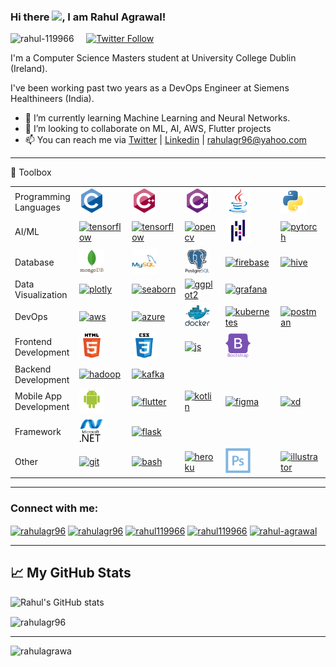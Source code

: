 ### Hi there <img src="https://raw.githubusercontent.com/MartinHeinz/MartinHeinz/master/wave.gif" width="30px">, I am Rahul Agrawal!

<img src="https://komarev.com/ghpvc/?username=rahul-119966&label=Profile%20views&color=0e75b6&style=flat" alt="rahul-119966" />&nbsp;&nbsp;&nbsp;&nbsp;&nbsp;<a href="https://twitter.com/rahul_agrwl96">![Twitter Follow](https://img.shields.io/twitter/follow/rahulagr96?style=social)</a>

I'm a Computer Science Masters student at University College Dublin (Ireland).

I've been working past two years as a DevOps Engineer at Siemens Healthineers (India).
- 🌱 I’m currently learning Machine Learning and Neural Networks.
- 💞️ I’m looking to collaborate on ML, AI, AWS, Flutter projects
- 📫 You can reach me via [Twitter](https://twitter.com/rahulagr96) | [Linkedin](https://www.linkedin.com/in/rahulagr96/) | [rahulagr96@yahoo.com](mailto:rahulagr96@yahoo.com)

---

🧰 Toolbox
<div>
<table>
    <tr>
        <td>
            Programming Languages
        </td>
        <td><a href="https://www.cprogramming.com/" target="_blank" rel="noreferrer"> <img
                    src="https://raw.githubusercontent.com/devicons/devicon/master/icons/c/c-original.svg" alt="c"
                    width="40" height="40" /> </a></td>
        <td><a href="https://www.w3schools.com/cpp/" target="_blank" rel="noreferrer"> <img
                    src="https://raw.githubusercontent.com/devicons/devicon/master/icons/cplusplus/cplusplus-original.svg"
                    alt="cplusplus" width="40" height="40" /> </a></td>
        <td><a href="https://www.w3schools.com/cs/" target="_blank" rel="noreferrer"> <img
                    src="https://raw.githubusercontent.com/devicons/devicon/master/icons/csharp/csharp-original.svg"
                    alt="csharp" width="40" height="40" /> </a></td>
        <td><a href="https://www.java.com" target="_blank" rel="noreferrer"> <img
                    src="https://raw.githubusercontent.com/devicons/devicon/master/icons/java/java-original.svg"
                    alt="java" width="40" height="40" /> </a></td>
        <td><a href="https://www.python.org" target="_blank" rel="noreferrer"> <img
                    src="https://raw.githubusercontent.com/devicons/devicon/master/icons/python/python-original.svg"
                    alt="python" width="40" height="40" /> </a></td>
        <td><a href="https://www.scala-lang.org" target="_blank" rel="noreferrer"> <img
                    src="https://raw.githubusercontent.com/devicons/devicon/master/icons/scala/scala-original.svg"
                    alt="scala" width="40" height="40" /> </a></td>
    </tr>
   <tr>
        <td>
            AI/ML
        </td>
        <td><a href="https://www.tensorflow.org" target="_blank" rel="noreferrer"> <img
                    src="https://www.vectorlogo.zone/logos/tensorflow/tensorflow-icon.svg" alt="tensorflow" width="40"
                    height="40" /> </a></td>
       <td><a href="https://julialang.org/" target="_blank" rel="noreferrer"> <img
                    src="https://brandeps.com/logo-download/J/Julia-logo-vector-01.svg" alt="tensorflow" width="40"
                    height="40" /> </a></td>
        <td><a href="https://opencv.org/" target="_blank" rel="noreferrer"> <img
                    src="https://www.vectorlogo.zone/logos/opencv/opencv-icon.svg" alt="opencv" width="40"
                    height="40" /> </a></td>
        <td><a href="https://pandas.pydata.org/" target="_blank" rel="noreferrer"> <img
                    src="https://raw.githubusercontent.com/devicons/devicon/2ae2a900d2f041da66e950e4d48052658d850630/icons/pandas/pandas-original.svg"
                    alt="pandas" width="40" height="40" /> </a></td>
        <td><a href="https://pytorch.org/" target="_blank" rel="noreferrer"> <img
                    src="https://www.vectorlogo.zone/logos/pytorch/pytorch-icon.svg" alt="pytorch" width="40"
                    height="40" /> </a></td>
        <td><a href="https://scikit-learn.org/" target="_blank" rel="noreferrer"> <img
                    src="https://upload.wikimedia.org/wikipedia/commons/0/05/Scikit_learn_logo_small.svg"
                    alt="scikit_learn" width="40" height="40" /> </a></td>
    </tr>
    <tr>
        <td>
            Database
        </td>
        <td><a href="https://www.mongodb.com/" target="_blank" rel="noreferrer"> <img
                    src="https://raw.githubusercontent.com/devicons/devicon/master/icons/mongodb/mongodb-original-wordmark.svg"
                    alt="mongodb" width="40" height="40" /> </a></td>
        <td><a href="https://www.mysql.com/" target="_blank" rel="noreferrer"> <img
                    src="https://raw.githubusercontent.com/devicons/devicon/master/icons/mysql/mysql-original-wordmark.svg"
                    alt="mysql" width="40" height="40" /> </a></td>
        <td><a href="https://www.postgresql.org" target="_blank" rel="noreferrer"> <img
                    src="https://raw.githubusercontent.com/devicons/devicon/master/icons/postgresql/postgresql-original-wordmark.svg"
                    alt="postgresql" width="40" height="40" /> </a></td>
        <td><a href="https://firebase.google.com/" target="_blank" rel="noreferrer"> <img
                    src="https://www.vectorlogo.zone/logos/firebase/firebase-icon.svg" alt="firebase" width="40"
                    height="40" /> </a></td>
        <td><a href="https://hive.apache.org/" target="_blank" rel="noreferrer"> <img
                    src="https://www.vectorlogo.zone/logos/apache_hive/apache_hive-icon.svg" alt="hive" width="40"
                    height="40" /> </a></td>
        <td><a href="https://www.oracle.com/" target="_blank" rel="noreferrer"> <img
                    src="https://raw.githubusercontent.com/devicons/devicon/master/icons/oracle/oracle-original.svg"
                    alt="oracle" width="40" height="40" /> </a></td>
    </tr>
    <tr>
        <td>
            Data Visualization
        </td>
       <td><a href="https://plotly.com/" target="_blank" rel="noreferrer"> <img
                        src="https://www.vectorlogo.zone/logos/plot_ly/plot_ly-icon.svg" alt="plotly" width="40" height="40" />
                </a></td>
      <td><a href="https://seaborn.pydata.org/" target="_blank" rel="noreferrer"> <img
                    src="https://seaborn.pydata.org/_images/logo-mark-lightbg.svg" alt="seaborn" width="40"
                    height="40" /> </a></td>
      <td><a href="https://ggplot2.tidyverse.org/reference/ggplot.html" target="_blank" rel="noreferrer"> <img
                        src="https://ggplot2.tidyverse.org/logo.png" alt="ggplot2" width="40" height="40" />
                </a></td>
       <td><a href="https://grafana.com" target="_blank" rel="noreferrer"> <img
                    src="https://www.vectorlogo.zone/logos/grafana/grafana-icon.svg" alt="grafana" width="40"
                    height="40" /> </a></td>
    </tr>
    <tr>
        <td>
            DevOps
        </td>
        <td><a href="https://aws.amazon.com" target="_blank" rel="noreferrer"> <img
                    src="https://images.ctfassets.net/lpjm8d10rkpy/6GIrtBy1QABNIFNcnyKxo1/8e651d482fe0e350280991535b171582/aws.svg"
                    alt="aws" width="40" height="40" /> </a></td>
        <td><a href="https://azure.microsoft.com/en-in/" target="_blank" rel="noreferrer"> <img
                    src="https://www.vectorlogo.zone/logos/microsoft_azure/microsoft_azure-icon.svg" alt="azure"
                    width="40" height="40" /> </a></td>
        <td><a href="https://www.docker.com/" target="_blank" rel="noreferrer"> <img
                    src="https://raw.githubusercontent.com/devicons/devicon/master/icons/docker/docker-original-wordmark.svg"
                    alt="docker" width="40" height="40" /> </a></td>
        <td><a href="https://kubernetes.io" target="_blank" rel="noreferrer"> <img
                    src="https://www.vectorlogo.zone/logos/kubernetes/kubernetes-icon.svg" alt="kubernetes" width="40"
                    height="40" /> </a></td>
        <td><a href="https://postman.com" target="_blank" rel="noreferrer"> <img
                    src="https://www.vectorlogo.zone/logos/getpostman/getpostman-icon.svg" alt="postman" width="40"
                    height="40" /> </a></td>
    </tr>
    <tr>
        <td>
            Frontend Development
        </td>
        <td><a href="https://www.w3.org/html/" target="_blank" rel="noreferrer"> <img
                    src="https://raw.githubusercontent.com/devicons/devicon/master/icons/html5/html5-original-wordmark.svg"
                    alt="html5" width="40" height="40" /> </a></td>
        <td><a href="https://www.w3schools.com/css/" target="_blank" rel="noreferrer"> <img
                    src="https://raw.githubusercontent.com/devicons/devicon/master/icons/css3/css3-original-wordmark.svg"
                    alt="css3" width="40" height="40" /> </a></td>
         <td><a href="https://www.w3schools.com/js/" target="_blank" rel="noreferrer"> <img
                    src="https://upload.wikimedia.org/wikipedia/commons/d/d4/Javascript-shield.svg"
                    alt="js" width="40" height="40" /> </a></td>
        <td><a href="https://getbootstrap.com" target="_blank" rel="noreferrer"> <img
                    src="https://raw.githubusercontent.com/devicons/devicon/master/icons/bootstrap/bootstrap-plain-wordmark.svg"
                    alt="bootstrap" width="40" height="40" /> </a></td>
    </tr>
    <tr>
        <td>
            Backend Development
        </td>
        <td><a href="https://hadoop.apache.org/" target="_blank" rel="noreferrer"> <img
                    src="https://www.vectorlogo.zone/logos/apache_hadoop/apache_hadoop-icon.svg" alt="hadoop" width="40"
                    height="40" /> </a></td>
        <td><a href="https://kafka.apache.org/" target="_blank" rel="noreferrer"> <img
                    src="https://www.vectorlogo.zone/logos/apache_kafka/apache_kafka-icon.svg" alt="kafka" width="40"
                    height="40" /> </a></td>
    </tr>
    <tr>
        <td>
            Mobile App Development
        </td>
        <td><a href="https://developer.android.com" target="_blank" rel="noreferrer"> <img
                    src="https://raw.githubusercontent.com/devicons/devicon/master/icons/android/android-original-wordmark.svg"
                    alt="android" width="40" height="40" /> </a></td>
        <td><a href="https://flutter.dev" target="_blank" rel="noreferrer"> <img
                    src="https://www.vectorlogo.zone/logos/flutterio/flutterio-icon.svg" alt="flutter" width="40"
                    height="40" /> </a></td>
        <td><a href="https://kotlinlang.org" target="_blank" rel="noreferrer"> <img
                    src="https://www.vectorlogo.zone/logos/kotlinlang/kotlinlang-icon.svg" alt="kotlin" width="40"
                    height="40" /> </a></td>
        <td><a href="https://www.figma.com/" target="_blank" rel="noreferrer"> <img
                    src="https://www.vectorlogo.zone/logos/figma/figma-icon.svg" alt="figma" width="40" height="40" />
            </a></td>
         <td><a href="https://www.adobe.com/products/xd.html" target="_blank" rel="noreferrer"> <img
                    src="https://cdn.worldvectorlogo.com/logos/adobe-xd.svg" alt="xd" width="40" height="40" /> </a>
        </td>
    </tr>
    <tr>
        <td>
            Framework
        </td>
        <td><a href="https://dotnet.microsoft.com/" target="_blank" rel="noreferrer"> <img
                    src="https://raw.githubusercontent.com/devicons/devicon/master/icons/dot-net/dot-net-original-wordmark.svg"
                    alt="dotnet" width="40" height="40" /> </a></td>
        <td><a href="https://flask.palletsprojects.com/" target="_blank" rel="noreferrer"> <img
                    src="https://www.vectorlogo.zone/logos/pocoo_flask/pocoo_flask-icon.svg" alt="flask" width="40"
                    height="40" /> </a></td>
    </tr>
    <tr>
        <td>
            Other
        </td>
        <td><a href="https://git-scm.com/" target="_blank" rel="noreferrer"> <img
                    src="https://www.vectorlogo.zone/logos/git-scm/git-scm-icon.svg" alt="git" width="40" height="40" />
            </a></td>
        <td><a href="https://www.gnu.org/software/bash/" target="_blank" rel="noreferrer"> <img
                    src="https://upload.wikimedia.org/wikipedia/commons/4/4b/Bash_Logo_Colored.svg" alt="bash" width="40"
                    height="40" /> </a></td>
        <td><a href="https://heroku.com" target="_blank" rel="noreferrer"> <img
                    src="https://www.vectorlogo.zone/logos/heroku/heroku-icon.svg" alt="heroku" width="40"
                    height="40" /> </a></td>
        <td><a href="https://www.photoshop.com/en" target="_blank" rel="noreferrer"> <img
                    src="https://raw.githubusercontent.com/devicons/devicon/master/icons/photoshop/photoshop-line.svg"
                    alt="photoshop" width="40" height="40" /> </a></td>
        <td><a href="https://www.adobe.com/in/products/illustrator.html" target="_blank" rel="noreferrer"> <img
                    src="https://www.vectorlogo.zone/logos/adobe_illustrator/adobe_illustrator-icon.svg"
                    alt="illustrator" width="40" height="40" /> </a></td>
        <td><a href="https://www.linux.org/" target="_blank" rel="noreferrer"> <img
                    src="https://raw.githubusercontent.com/devicons/devicon/master/icons/linux/linux-original.svg"
                    alt="linux" width="40" height="40" /> </a></td>
    </tr>
</table>
</div>

---

<h3 align="left">Connect with me:</h3>

<a href="https://twitter.com/rahulagr96" target="blank"><img align="center" src="https://raw.githubusercontent.com/rahuldkjain/github-profile-readme-generator/master/src/images/icons/Social/twitter.svg" alt="rahulagr96" height="30" width="40" /></a>
<a href="https://linkedin.com/in/rahulagr96" target="blank"><img align="center" src="https://raw.githubusercontent.com/rahuldkjain/github-profile-readme-generator/master/src/images/icons/Social/linked-in-alt.svg" alt="rahulagr96" height="30" width="40" /></a>
<a href="https://codepen.io/rahul119966" target="blank"><img align="center" src="https://cdn.worldvectorlogo.com/logos/codepen-icon.svg" alt="rahul119966" height="30" width="40" /></a>
<a href="https://dev.to/rahul119966" target="blank"><img align="center" src="https://cdn.jsdelivr.net/npm/simple-icons@3.0.1/icons/dev-dot-to.svg" alt="rahul119966" height="30" width="40" /></a>
<a href="https://stackoverflow.com/users/10095469/rahul-agrawal" target="blank"><img align="center" src="https://cdn.worldvectorlogo.com/logos/stack-overflow.svg" alt="rahul-agrawal" height="30" width="40" /></a>

---

## &#x1f4c8; My GitHub Stats

![Rahul's GitHub stats](https://github-readme-stats.vercel.app/api?username=rahulagr96&count_private=true&show_icons=true&theme=radical) 

<img align="center" src="https://github-readme-streak-stats.herokuapp.com/?user=rahulagr96&theme=dark" alt="rahulagr96"/>

---

<a href="https://www.buymeacoffee.com/rahulagrawa"> <img align="left" src="https://cdn.buymeacoffee.com/buttons/v2/default-yellow.png" height="50" width="210" alt="rahulagrawa" /></a>
